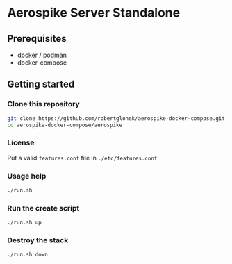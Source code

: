 # Aerospike Server Standalone

## Prerequisites

* docker / podman
* docker-compose

## Getting started

### Clone this repository

```bash
git clone https://github.com/robertglonek/aerospike-docker-compose.git
cd aerospike-docker-compose/aerospike
```

### License

Put a valid `features.conf` file in `./etc/features.conf`

### Usage help

```bash
./run.sh
```

### Run the create script

```bash
./run.sh up
```

### Destroy the stack

```bash
./run.sh down
```
